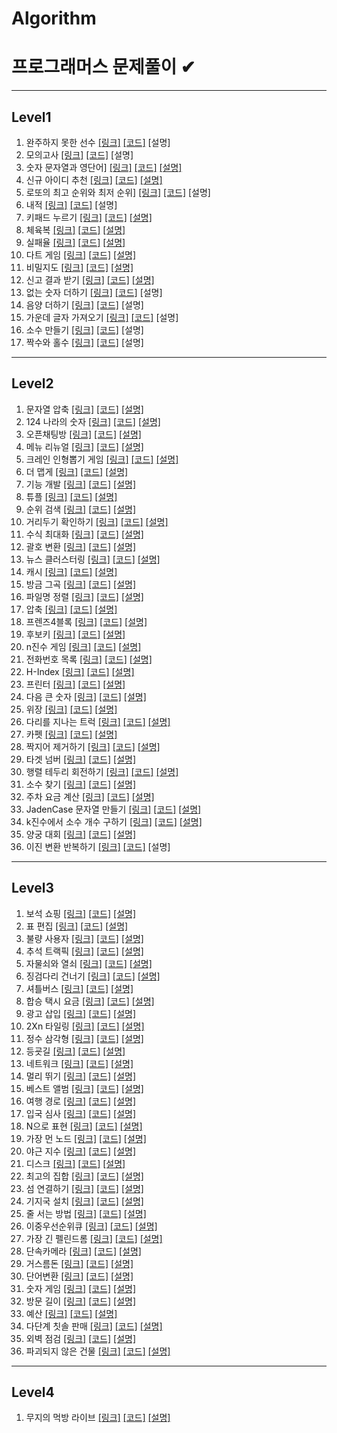 # Algorithm
프로그래머스 문제풀이 ✔ 
======================


- - -
## Level1
1.  완주하지 못한 선수 [[링크]](https://programmers.co.kr/learn/courses/30/lessons/42576)  [[코드]](https://github.com/jgyy4775/Algorithm-Programmers/blob/main/code/42576.py) [설명]
2.  모의고사 [[링크]](https://programmers.co.kr/learn/courses/30/lessons/42840)  [[코드]](https://github.com/jgyy4775/Algorithm-Programmers/blob/main/code/42840.py) [설명]
3.  숫자 문자열과 영단어] [[링크]](https://programmers.co.kr/learn/courses/30/lessons/81301)  [[코드]](https://github.com/jgyy4775/Algorithm-Programmers/blob/main/code/81301.py) [[설명]](https://blog.naver.com/jgyy4775/222576618678)
4.  신규 아이디 추천 [[링크]](https://programmers.co.kr/learn/courses/30/lessons/72410)  [[코드]](https://github.com/jgyy4775/Algorithm-Programmers/blob/main/code/72410.py) [[설명]](https://blog.naver.com/jgyy4775/222577448191)
5.  로또의 최고 순위와 최저 순위] [[링크]](https://programmers.co.kr/learn/courses/30/lessons/77484)  [[코드]](https://github.com/jgyy4775/Algorithm-Programmers/blob/main/code/77484.py) [설명]
6.  내적 [[링크]](https://programmers.co.kr/learn/courses/30/lessons/70128)  [[코드]](https://github.com/jgyy4775/Algorithm-Programmers/blob/main/code/70128.py) [설명]
7.  키패드 누르기 [[링크]](https://programmers.co.kr/learn/courses/30/lessons/67256)  [[코드]](https://github.com/jgyy4775/Algorithm-Programmers/blob/main/code/67256.py) [[설명]](https://blog.naver.com/jgyy4775/222586178132)
8.  체육복 [[링크]](https://programmers.co.kr/learn/courses/30/lessons/42862)  [[코드]](https://github.com/jgyy4775/Algorithm-Programmers/blob/main/code/42862.py) [[설명]](https://blog.naver.com/jgyy4775/222586935554)
9.  실패율 [[링크]](https://programmers.co.kr/learn/courses/30/lessons/42889)  [[코드]](https://github.com/jgyy4775/Algorithm-Programmers/blob/main/code/42889.py) [[설명]](https://blog.naver.com/jgyy4775/222587361506)
10.  다트 게임 [[링크]](https://programmers.co.kr/learn/courses/30/lessons/17682)  [[코드]](https://github.com/jgyy4775/Algorithm-Programmers/blob/main/code/17682.py) [[설명]](https://blog.naver.com/jgyy4775/222590049621)
11.  비밀지도 [[링크]](https://programmers.co.kr/learn/courses/30/lessons/17681)  [[코드]](https://github.com/jgyy4775/Algorithm-Programmers/blob/main/code/17681.py) [[설명]](https://blog.naver.com/jgyy4775/222590243233)
12.  신고 결과 받기 [[링크]](https://programmers.co.kr/learn/courses/30/lessons/92334)  [[코드]](https://github.com/jgyy4775/Algorithm-Programmers/blob/main/code/92334.py) [[설명]](https://blog.naver.com/jgyy4775/222625947777)
13.  없는 숫자 더하기 [[링크]](https://programmers.co.kr/learn/courses/30/lessons/86051)  [[코드]](https://github.com/jgyy4775/Algorithm-Programmers/blob/main/code/86051.py) [설명]
14.  음양 더하기 [[링크]](https://programmers.co.kr/learn/courses/30/lessons/76501)  [[코드]](https://github.com/jgyy4775/Algorithm-Programmers/blob/main/code/76501.py) [설명]
15.  가운데 글자 가져오기 [[링크]](https://programmers.co.kr/learn/courses/30/lessons/12903)  [[코드]](https://github.com/jgyy4775/Algorithm-Programmers/blob/main/code/12903.py) [설명]
16.  소수 만들기 [[링크]](https://programmers.co.kr/learn/courses/30/lessons/12977)  [[코드]](https://github.com/jgyy4775/Algorithm-Programmers/blob/main/code/12977.py) [설명]
17.  짝수와 홀수 [[링크]](https://programmers.co.kr/learn/courses/30/lessons/12937)  [[코드]](https://github.com/jgyy4775/Algorithm-Programmers/blob/main/code/12937.py) [설명]



- - -
## Level2
1.  문자열 압축 [[링크]](https://programmers.co.kr/learn/courses/30/lessons/60057)  [[코드]](https://github.com/jgyy4775/Algorithm-Programmers/blob/main/code/60057.py) [[설명]](https://blog.naver.com/jgyy4775/222577563371)
2.  124 나라의 숫자 [[링크]](https://programmers.co.kr/learn/courses/30/lessons/12899)  [[코드]](https://github.com/jgyy4775/Algorithm-Programmers/blob/main/code/12899.py) [[설명]](https://blog.naver.com/jgyy4775/222578445669)
3.  오픈채팅방 [[링크]](https://programmers.co.kr/learn/courses/30/lessons/42888)  [[코드]](https://github.com/jgyy4775/Algorithm-Programmers/blob/main/code/42888.py) [[설명]](https://blog.naver.com/jgyy4775/222578617681)
4.  메뉴 리뉴얼 [[링크]](https://programmers.co.kr/learn/courses/30/lessons/72411)  [[코드]](https://github.com/jgyy4775/Algorithm-Programmers/blob/main/code/72411.py) [[설명]](https://blog.naver.com/jgyy4775/222580479606)
5.  크레인 인형뽑기 게임  [[링크]](https://programmers.co.kr/learn/courses/30/lessons/64061)  [[코드]](https://github.com/jgyy4775/Algorithm-Programmers/blob/main/code/64061.py) [[설명]](https://blog.naver.com/jgyy4775/222580958291)
6.  더 맵게  [[링크]](https://programmers.co.kr/learn/courses/30/lessons/42626)  [[코드]](https://github.com/jgyy4775/Algorithm-Programmers/blob/main/code/42626.py) [[설명]](https://blog.naver.com/jgyy4775/222581210917)
7.  기능 개발  [[링크]](https://programmers.co.kr/learn/courses/30/lessons/42586)  [[코드]](https://github.com/jgyy4775/Algorithm-Programmers/blob/main/code/42586.py) [[설명]](https://blog.naver.com/jgyy4775/222584866490)
8.  튜플  [[링크]](https://programmers.co.kr/learn/courses/30/lessons/64065)  [[코드]](https://github.com/jgyy4775/Algorithm-Programmers/blob/main/code/64065.py) [[설명]](https://blog.naver.com/jgyy4775/222584935056)
9.  순위 검색  [[링크]](https://programmers.co.kr/learn/courses/30/lessons/72412)  [[코드]](https://github.com/jgyy4775/Algorithm-Programmers/blob/main/code/72412.py) [[설명]](https://blog.naver.com/jgyy4775/222585186628)
10. 거리두기 확인하기  [[링크]](https://programmers.co.kr/learn/courses/30/lessons/81302)  [[코드]](https://github.com/jgyy4775/Algorithm-Programmers/blob/main/code/81302.py) [[설명]](https://blog.naver.com/jgyy4775/222586119939)
11. 수식 최대화  [[링크]](https://programmers.co.kr/learn/courses/30/lessons/67257)  [[코드]](https://github.com/jgyy4775/Algorithm-Programmers/blob/main/code/67257.py) [[설명]](https://blog.naver.com/jgyy4775/222588208648)
12. 괄호 변환  [[링크]](https://programmers.co.kr/learn/courses/30/lessons/60058)  [[코드]](https://github.com/jgyy4775/Algorithm-Programmers/blob/main/code/60058.py) [[설명]](https://blog.naver.com/jgyy4775/222589394225)
13. 뉴스 클러스터링  [[링크]](https://programmers.co.kr/learn/courses/30/lessons/17677)  [[코드]](https://github.com/jgyy4775/Algorithm-Programmers/blob/main/code/17677.py) [[설명]](https://blog.naver.com/jgyy4775/222592152718)
14. 캐시  [[링크]](https://programmers.co.kr/learn/courses/30/lessons/17680)  [[코드]](https://github.com/jgyy4775/Algorithm-Programmers/blob/main/code/17680.py) [[설명]](https://blog.naver.com/jgyy4775/222592342130)
15. 방금 그곡 [[링크]](https://programmers.co.kr/learn/courses/30/lessons/17683)  [[코드]](https://github.com/jgyy4775/Algorithm-Programmers/blob/main/code/17683.py) [[설명]](https://blog.naver.com/jgyy4775/222593088760)
16. 파일명 정렬 [[링크]](https://programmers.co.kr/learn/courses/30/lessons/17686)  [[코드]](https://github.com/jgyy4775/Algorithm-Programmers/blob/main/code/17686.py) [[설명]](https://blog.naver.com/jgyy4775/222593499216)
17. 압축 [[링크]](https://programmers.co.kr/learn/courses/30/lessons/17684)  [[코드]](https://github.com/jgyy4775/Algorithm-Programmers/blob/main/code/17684.py) [[설명]](https://blog.naver.com/jgyy4775/222593468490)
18. 프렌즈4블록 [[링크]](https://programmers.co.kr/learn/courses/30/lessons/17679)  [[코드]](https://github.com/jgyy4775/Algorithm-Programmers/blob/main/code/17679.py) [[설명]](https://blog.naver.com/jgyy4775/222594427364)
19. 후보키 [[링크]](https://programmers.co.kr/learn/courses/30/lessons/42890)  [[코드]](https://github.com/jgyy4775/Algorithm-Programmers/blob/main/code/42890.py) [[설명]](https://blog.naver.com/jgyy4775/222595278976)
20. n진수 게임 [[링크]](https://programmers.co.kr/learn/courses/30/lessons/17687)  [[코드]](https://github.com/jgyy4775/Algorithm-Programmers/blob/main/code/17687.py) [[설명]](https://blog.naver.com/jgyy4775/222596196239)
21. 전화번호 목록 [[링크]](https://programmers.co.kr/learn/courses/30/lessons/42577)  [[코드]](https://github.com/jgyy4775/Algorithm-Programmers/blob/main/code/42577.py) [[설명]](https://blog.naver.com/jgyy4775/222597327416)
22. H-Index [[링크]](https://programmers.co.kr/learn/courses/30/lessons/42747)  [[코드]](https://github.com/jgyy4775/Algorithm-Programmers/blob/main/code/42747.py) [[설명]](https://blog.naver.com/jgyy4775/222598834203)
23. 프린터 [[링크]](https://programmers.co.kr/learn/courses/30/lessons/42587)  [[코드]](https://github.com/jgyy4775/Algorithm-Programmers/blob/main/code/42587.py) [[설명]](https://blog.naver.com/jgyy4775/222598831003)
24. 다음 큰 숫자 [[링크]](https://programmers.co.kr/learn/courses/30/lessons/12911)  [[코드]](https://github.com/jgyy4775/Algorithm-Programmers/blob/main/code/12911.py) [[설명]](https://blog.naver.com/jgyy4775/222598799475)
25. 위장 [[링크]](https://programmers.co.kr/learn/courses/30/lessons/42578)  [[코드]](https://github.com/jgyy4775/Algorithm-Programmers/blob/main/code/42578.py) [[설명]](https://blog.naver.com/jgyy4775/222599423189)
26. 다리를 지나는 트럭 [[링크]](https://programmers.co.kr/learn/courses/30/lessons/42583)  [[코드]](https://github.com/jgyy4775/Algorithm-Programmers/blob/main/code/42583.py) [[설명]](https://blog.naver.com/jgyy4775/222602167949)
27. 카펫 [[링크]](https://programmers.co.kr/learn/courses/30/lessons/42842)  [[코드]](https://github.com/jgyy4775/Algorithm-Programmers/blob/main/code/42842.py) [[설명]](https://blog.naver.com/jgyy4775/222603133242)
28. 짝지어 제거하기 [[링크]](https://programmers.co.kr/learn/courses/30/lessons/12973)  [[코드]](https://github.com/jgyy4775/Algorithm-Programmers/blob/main/code/12973.py) [[설명]](https://blog.naver.com/jgyy4775/222610288986)
29. 타겟 넘버 [[링크]](https://programmers.co.kr/learn/courses/30/lessons/43165)  [[코드]](https://github.com/jgyy4775/Algorithm-Programmers/blob/main/code/43165.py) [[설명]](https://blog.naver.com/jgyy4775/222610288563)
30.  행렬 테두리 회전하기 [[링크]](https://programmers.co.kr/learn/courses/30/lessons/77485)  [[코드]](https://github.com/jgyy4775/Algorithm-Programmers/blob/main/code/77485.py) [[설명]](https://blog.naver.com/jgyy4775/222611013418)
31.  소수 찾기 [[링크]](https://programmers.co.kr/learn/courses/30/lessons/42839)  [[코드]](https://github.com/jgyy4775/Algorithm-Programmers/blob/main/code/42839.py) [[설명]](https://blog.naver.com/jgyy4775/222611018187)
32.  주차 요금 계산 [[링크]](https://programmers.co.kr/learn/courses/30/lessons/92341)  [[코드]](https://github.com/jgyy4775/Algorithm-Programmers/blob/main/code/92341.py) [[설명]](https://blog.naver.com/jgyy4775/222627659093)
33.  JadenCase 문자열 만들기 [[링크]](https://programmers.co.kr/learn/courses/30/lessons/12951)  [[코드]](https://github.com/jgyy4775/Algorithm-Programmers/blob/main/code/12951.py) [[설명]](https://blog.naver.com/jgyy4775/222627681363)
34.  k진수에서 소수 개수 구하기 [[링크]](https://programmers.co.kr/learn/courses/30/lessons/92335)  [[코드]](https://github.com/jgyy4775/Algorithm-Programmers/blob/main/code/92335.py) [[설명]](https://blog.naver.com/jgyy4775/222628569915)
35.  양궁 대회 [[링크]](https://programmers.co.kr/learn/courses/30/lessons/92342)  [[코드]](https://github.com/jgyy4775/Algorithm-Programmers/blob/main/code/92342.py) [[설명]](https://blog.naver.com/jgyy4775/222629216682)
36.  이진 변환 반복하기 [[링크]](https://programmers.co.kr/learn/courses/30/lessons/70129)  [[코드]](https://github.com/jgyy4775/Algorithm-Programmers/blob/main/code/70129.py) [설명]



- - -
## Level3
1.  보석 쇼핑 [[링크]](https://programmers.co.kr/learn/courses/30/lessons/67258)  [[코드]](https://github.com/jgyy4775/Algorithm-Programmers/blob/main/code/67258.py) [[설명]](https://blog.naver.com/jgyy4775/222588104649)
2.  표 편집 [[링크]](https://programmers.co.kr/learn/courses/30/lessons/81303)  [[코드]](https://github.com/jgyy4775/Algorithm-Programmers/blob/main/code/81303.py) [[설명]](https://blog.naver.com/jgyy4775/222591493192)
3.  불량 사용자 [[링크]](https://programmers.co.kr/learn/courses/30/lessons/64064)  [[코드]](https://github.com/jgyy4775/Algorithm-Programmers/blob/main/code/64064.py) [[설명]](https://blog.naver.com/jgyy4775/222592847545)
4.  추석 트랙픽 [[링크]](https://programmers.co.kr/learn/courses/30/lessons/17676)  [[코드]](https://github.com/jgyy4775/Algorithm-Programmers/blob/main/code/17676.py) [[설명]](https://blog.naver.com/jgyy4775/222593681033)
5.  자물쇠와 열쇠 [[링크]](https://programmers.co.kr/learn/courses/30/lessons/60059)  [[코드]](https://github.com/jgyy4775/Algorithm-Programmers/blob/main/code/60059.py) [[설명]](https://blog.naver.com/jgyy4775/222594740239)
6.  징검다리 건너기 [[링크]](https://programmers.co.kr/learn/courses/30/lessons/64062)  [[코드]](https://github.com/jgyy4775/Algorithm-Programmers/blob/main/code/64062.py) [[설명]](https://blog.naver.com/jgyy4775/222595590714)
7.  셔틀버스 [[링크]](https://programmers.co.kr/learn/courses/30/lessons/17678)  [[코드]](https://github.com/jgyy4775/Algorithm-Programmers/blob/main/code/17678.py) [[설명]](https://blog.naver.com/jgyy4775/222596405331)
8.  합승 택시 요금 [[링크]](https://programmers.co.kr/learn/courses/30/lessons/72413)  [[코드]](https://github.com/jgyy4775/Algorithm-Programmers/blob/main/code/72413.py) [[설명]](https://blog.naver.com/jgyy4775/222597898830)
9.  광고 삽입 [[링크]](https://programmers.co.kr/learn/courses/30/lessons/72414)  [[코드]](https://github.com/jgyy4775/Algorithm-Programmers/blob/main/code/72414.py) [[설명]](https://blog.naver.com/jgyy4775/222598117727)
10.  2Xn 타일링 [[링크]](https://programmers.co.kr/learn/courses/30/lessons/12900)  [[코드]](https://github.com/jgyy4775/Algorithm-Programmers/blob/main/code/12900.py) [[설명]](https://blog.naver.com/jgyy4775/222600443770)
11.  정수 삼각형 [[링크]](https://programmers.co.kr/learn/courses/30/lessons/43105)  [[코드]](https://github.com/jgyy4775/Algorithm-Programmers/blob/main/code/43105.py) [[설명]](https://blog.naver.com/jgyy4775/222600957142)
12.  등굣길 [[링크]](https://programmers.co.kr/learn/courses/30/lessons/42898)  [[코드]](https://github.com/jgyy4775/Algorithm-Programmers/blob/main/code/42898.py) [[설명]](https://blog.naver.com/jgyy4775/222603133589)
13.  네트워크  [[링크]](https://programmers.co.kr/learn/courses/30/lessons/43162)  [[코드]](https://github.com/jgyy4775/Algorithm-Programmers/blob/main/code/43162.py) [[설명]](https://blog.naver.com/jgyy4775/222604016082)
14.  멀리 뛰기 [[링크]](https://programmers.co.kr/learn/courses/30/lessons/12914)  [[코드]](https://github.com/jgyy4775/Algorithm-Programmers/blob/main/code/12914.py) [[설명]](https://blog.naver.com/jgyy4775/222605765920)
15.  베스트 앨범 [[링크]](https://programmers.co.kr/learn/courses/30/lessons/42579)  [[코드]](https://github.com/jgyy4775/Algorithm-Programmers/blob/main/code/42579.py) [[설명]](https://blog.naver.com/jgyy4775/222607071409)
16.  여행 경로 [[링크]](https://programmers.co.kr/learn/courses/30/lessons/43164)  [[코드]](https://github.com/jgyy4775/Algorithm-Programmers/blob/main/code/43164.py) [[설명]](https://blog.naver.com/jgyy4775/222607631999)
17.  입국 심사 [[링크]](https://programmers.co.kr/learn/courses/30/lessons/43238)  [[코드]](https://github.com/jgyy4775/Algorithm-Programmers/blob/main/code/43238.py) [[설명]](https://blog.naver.com/jgyy4775/222608538314)
18.  N으로 표현 [[링크]](https://programmers.co.kr/learn/courses/30/lessons/42895)  [[코드]](https://github.com/jgyy4775/Algorithm-Programmers/blob/main/code/42895.py) [[설명]](https://blog.naver.com/jgyy4775/222612075720)
19.  가장 먼 노드 [[링크]](https://programmers.co.kr/learn/courses/30/lessons/49189)  [[코드]](https://github.com/jgyy4775/Algorithm-Programmers/blob/main/code/49189.py) [[설명]](https://blog.naver.com/jgyy4775/222612696180)
20.  야근 지수 [[링크]](https://programmers.co.kr/learn/courses/30/lessons/12927)  [[코드]](https://github.com/jgyy4775/Algorithm-Programmers/blob/main/code/12927.py) [[설명]](https://blog.naver.com/jgyy4775/222612730161)
21.  디스크  [[링크]](https://programmers.co.kr/learn/courses/30/lessons/42627)  [[코드]](https://github.com/jgyy4775/Algorithm-Programmers/blob/main/code/42627.py) [[설명]](https://blog.naver.com/jgyy4775/222613640871)
22.  최고의 집합  [[링크]](https://programmers.co.kr/learn/courses/30/lessons/12938)  [[코드]](https://github.com/jgyy4775/Algorithm-Programmers/blob/main/code/12938.py) [[설명]](https://blog.naver.com/jgyy4775/222614822551)
23.  섬 연결하기  [[링크]](https://programmers.co.kr/learn/courses/30/lessons/42861)  [[코드]](https://github.com/jgyy4775/Algorithm-Programmers/blob/main/code/42861.py) [[설명]](https://blog.naver.com/jgyy4775/222614822699)
24.  기지국 설치  [[링크]](https://programmers.co.kr/learn/courses/30/lessons/12979)  [[코드]](https://github.com/jgyy4775/Algorithm-Programmers/blob/main/code/12979.py) [[설명]](https://blog.naver.com/jgyy4775/222615504776)
25.  줄 서는 방법  [[링크]](https://programmers.co.kr/learn/courses/30/lessons/12936)  [[코드]](https://github.com/jgyy4775/Algorithm-Programmers/blob/main/code/12936.py) [[설명]](https://blog.naver.com/jgyy4775/222615784300)
26.  이중우선순위큐  [[링크]](https://programmers.co.kr/learn/courses/30/lessons/42628)  [[코드]](https://github.com/jgyy4775/Algorithm-Programmers/blob/main/code/42628.py) [[설명]](https://blog.naver.com/jgyy4775/222616511159)
27.  가장 긴 펠린드롬  [[링크]](https://programmers.co.kr/learn/courses/30/lessons/12904)  [[코드]](https://github.com/jgyy4775/Algorithm-Programmers/blob/main/code/12904.py) [[설명]](https://blog.naver.com/jgyy4775/222617259262)
28.  단속카메라  [[링크]](https://programmers.co.kr/learn/courses/30/lessons/42884)  [[코드]](https://github.com/jgyy4775/Algorithm-Programmers/blob/main/code/42884.py) [[설명]](https://blog.naver.com/jgyy4775/222618215630)
29.  거스름돈  [[링크]](https://programmers.co.kr/learn/courses/30/lessons/12907)  [[코드]](https://github.com/jgyy4775/Algorithm-Programmers/blob/main/code/12907.py) [[설명]](https://blog.naver.com/jgyy4775/222618924748)
30.  단어변환  [[링크]](https://programmers.co.kr/learn/courses/30/lessons/43163)  [[코드]](https://github.com/jgyy4775/Algorithm-Programmers/blob/main/code/43163.py) [[설명]](https://blog.naver.com/jgyy4775/222619884624)
31.  숫자 게임  [[링크]](https://programmers.co.kr/learn/courses/30/lessons/12987)  [[코드]](https://github.com/jgyy4775/Algorithm-Programmers/blob/main/code/12987.py) [[설명]](https://blog.naver.com/jgyy4775/222620822132) 
32.  방문 길이  [[링크]](https://programmers.co.kr/learn/courses/30/lessons/49994)  [[코드]](https://github.com/jgyy4775/Algorithm-Programmers/blob/main/code/49994.py) [[설명]](https://blog.naver.com/jgyy4775/222622533307) 
33.  예산  [[링크]](https://programmers.co.kr/learn/courses/30/lessons/12982)  [[코드]](https://github.com/jgyy4775/Algorithm-Programmers/blob/main/code/12982.py) [[설명]](https://blog.naver.com/jgyy4775/222622541775) 
34.  다단계 칫솔 판매  [[링크]](https://programmers.co.kr/learn/courses/30/lessons/77486)  [[코드]](https://github.com/jgyy4775/Algorithm-Programmers/blob/main/code/77486.py) [[설명]](https://blog.naver.com/jgyy4775/222625341283) 
35.  외벽 점검  [[링크]](https://programmers.co.kr/learn/courses/30/lessons/60062)  [[코드]](https://github.com/jgyy4775/Algorithm-Programmers/blob/main/code/60062.py) [[설명]](https://blog.naver.com/jgyy4775/222625859307) 
36.  파괴되지 않은 건물  [[링크]](https://programmers.co.kr/learn/courses/30/lessons/92344)  [[코드]](https://github.com/jgyy4775/Algorithm-Programmers/blob/main/code/92344.py) [[설명]](https://blog.naver.com/jgyy4775/222630112558) 


- - -
## Level4
1.  무지의 먹방 라이브 [[링크]](https://programmers.co.kr/learn/courses/30/lessons/42891)  [[코드]](https://github.com/jgyy4775/Algorithm-Programmers/blob/main/code/42891.py) [[설명]](https://blog.naver.com/jgyy4775/222597114540)

